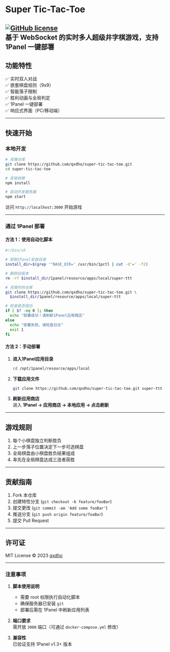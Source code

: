 # Super Tic-Tac-Toe  
[![GitHub license](https://img.shields.io/github/license/qxdho/super-tic-tac-toe)](https://github.com/qxdho/super-tic-tac-toe/blob/main/LICENSE)  
基于 WebSocket 的实时多人超级井字棋游戏，支持 1Panel 一键部署  
---

## **功能特性**
✅ 实时双人对战  
✅ 嵌套棋盘规则（9x9）  
✅ 智能落子限制  
✅ 胜利动画与全局判定  
✅ 1Panel 一键部署  
✅ 响应式界面（PC/移动端）

---

## **快速开始**
### **本地开发**
```bash
# 克隆仓库
git clone https://github.com/qxdho/super-tic-tac-toe.git
cd super-tic-tac-toe

# 安装依赖
npm install

# 启动开发服务器
npm start
```
访问 `http://localhost:3000` 开始游戏

---

### **通过 1Panel 部署**
#### **方法 1：使用自动化脚本**
```bash
#!/bin/sh

# 获取1Panel安装目录
install_dir=$(grep '^BASE_DIR=' /usr/bin/1pctl | cut -d'=' -f2)

# 删除旧版本
rm -rf $install_dir/1panel/resource/apps/local/super-ttt

# 克隆你的仓库
git clone https://github.com/qxdho/super-tic-tac-toe.git \
  $install_dir/1panel/resource/apps/local/super-ttt

# 检查是否成功
if [ $? -eq 0 ]; then
  echo "部署成功！请刷新1Panel应用商店"
else
  echo "部署失败，请检查日志"
  exit 1
fi
```

#### **方法 2：手动部署**
1. **进入1Panel应用目录**  
   ```bash
   cd /opt/1panel/resource/apps/local
   ```

2. **下载应用文件**  
   ```bash
   git clone https://github.com/qxdho/super-tic-tac-toe.git super-ttt
   ```

3. **刷新应用商店**  
   进入 **1Panel → 应用商店 → 本地应用 → 点击刷新**

---

## **游戏规则**
1. 每个小棋盘独立判断胜负  
2. 上一步落子位置决定下一步可选棋盘  
3. 全局棋盘由小棋盘胜负结果组成  
4. 率先在全局棋盘达成三连者获胜  

---

## **贡献指南**
1. Fork 本仓库  
2. 创建特性分支 (`git checkout -b feature/fooBar`)  
3. 提交更改 (`git commit -am 'Add some fooBar'`)  
4. 推送分支 (`git push origin feature/fooBar`)  
5. 提交 Pull Request  

---

## **许可证**
MIT License © 2023 [qxdho](https://github.com/qxdho)

---

### **注意事项**
1. **脚本使用说明**  
   - 需要 root 权限执行自动化脚本  
   - 确保服务器已安装 `git`  
   - 部署后需在 1Panel 中刷新应用列表

2. **端口要求**  
   需开放 `3000` 端口（可通过 `docker-compose.yml` 修改）

3. **兼容性**  
   已验证支持 1Panel v1.3+ 版本